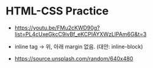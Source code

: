 # HTML-CSS Practice

- https://youtu.be/FMu2cKWD90g?list=PL4cUxeGkcC9ivBf_eKCPIAYXWzLlPAm6G&t=3

- inline tag -> 위, 아래 margin 없음. (대안: inline-block)

- https://source.unsplash.com/random/640x480
